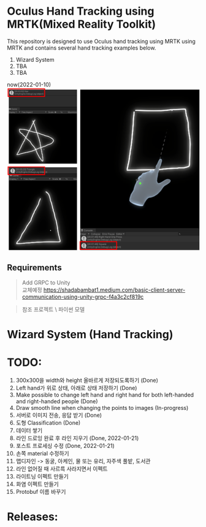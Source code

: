 # Oculus Hand Tracking using MRTK(Mixed Reality Toolkit)
This repository is designed to use Oculus hand tracking using MRTK using MRTK and contains several hand tracking examples below.
1. Wizard System
2. TBA
3. TBA

now(2022-01-10)
![image1](./Images/hou.png)

## Requirements
> Add GRPC to Unity \
> 교체예정 https://shadabambat1.medium.com/basic-client-server-communication-using-unity-grpc-f4a3c2cf819c

> 참조 프로젝트 \ 
> 파이썬 모델

# Wizard System (Hand Tracking)

# TODO:
> 
1. 300x300을 width와 height 올바르게 저장되도록하기 (Done)
2. Left hand가 위로 상태, 아래로 상태 저장하기 (Done)
3. Make possible to change left hand and right hand for both left-handed and right-handed people (Done)
4. Draw smooth line when changing the points to images (In-progress)
5. 서버로 이미지 전송, 응답 받기 (Done)
6. 도형 Classification (Done)
7. 데이터 쌓기
8. 라인 드로잉 완료 후 라인 지우기 (Done, 2022-01-21)
9. 포스트 프로세싱 수정 (Done, 2022-01-21) 
10. 손쪽 material 수정하기
11. 맵디자인 -> 동굴, 아케인, 물 또는 유리, 자주색 풀밭, 도서관
12. 라인 없어질 때 사르륵 사라지면서 이펙트
13. 라이트닝 이펙트 만들기
14. 화염 이펙트 만들기
15. Protobuf 이름 바꾸기

# Releases:

